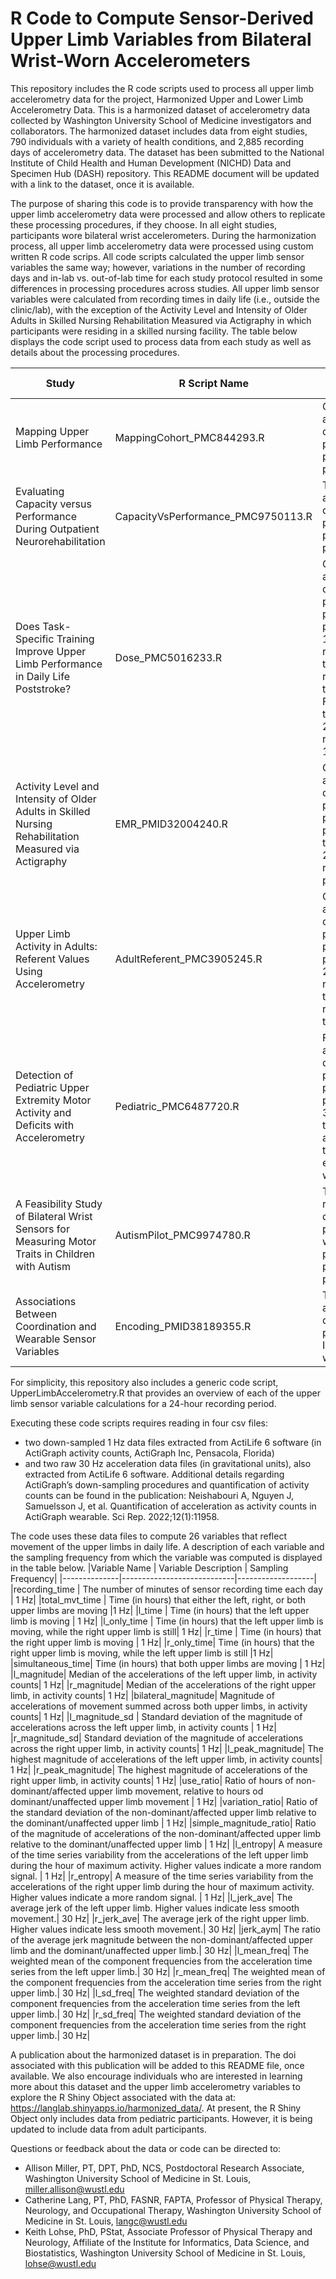 # R Code to Compute Sensor-Derived Upper Limb Variables from Bilateral Wrist-Worn Accelerometers

This repository includes the R code scripts used to process all upper limb accelerometry data for the project, Harmonized Upper and Lower Limb Accelerometry Data. This is a harmonized dataset of accelerometry data collected by Washington University School of Medicine investigators and collaborators. The harmonized dataset includes data from eight studies, 790 individuals with a variety of health conditions, and 2,885 recording days of accelerometry data. The dataset has been submitted to the National Institute of Child Health and Human Development (NICHD) Data and Specimen Hub (DASH) repository.  This README document will be updated with a link to the dataset, once it is available.

The purpose of sharing this code is to provide transparency with how the upper limb accelerometry data were processed and allow others to replicate these processing procedures, if they choose. In all eight studies, participants wore bilateral wrist accelerometers. During the harmonization process, all upper limb accelerometry data were processed using custom written R code scrips. All code scripts calculated the upper limb sensor variables the same way; however, variations in the number of recording days and in-lab vs. out-of-lab time for each study protocol resulted in some differences in processing procedures across studies. All upper limb sensor variables were calculated from recording times in daily life (i.e., outside the clinic/lab), with the exception of the Activity Level and Intensity of Older Adults in Skilled Nursing Rehabilitation Measured via Actigraphy in which participants were residing in a skilled nursing facility. The table below displays the code script used to process data from each study as well as details about the processing procedures.

|Study	| R Script Name |	Processing Procedures|
|-------|---------------|------------------------|
|Mapping Upper Limb Performance | MappingCohort_PMC844293.R|	One day of accelerometry data processed, per study protocol.|
|Evaluating Capacity versus Performance During Outpatient Neurorehabilitation |	CapacityVsPerformance_PMC9750113.R	| Three days of accelerometry data processed, per study protocol.|
|Does Task-Specific Training Improve Upper Limb Performance in Daily Life Poststroke?|	Dose_PMC5016233.R|	One day of accelerometry data processed, per study protocol. First 1.5 hours of recording time were removed due to in-lab time. Files were trimmed if > 24 hours after removing first 1.5 hours.|
|Activity Level and Intensity of Older Adults in Skilled Nursing Rehabilitation Measured via Actigraphy|	EMR_PMID32004240.R|	One day of accelerometry data processed, per study protocol. File trimmed if > 24 hour recording period.|
|Upper Limb Activity in Adults: Referent Values Using Accelerometry	|AdultReferent_PMC3905245.R|	One day of accelerometry data processed, per study protocol. First 2 hours of recording time were removed due to in-lab time.|
|Detection of Pediatric Upper Extremity Motor Activity and Deficits with Accelerometry|	Pediatric_PMC6487720.R	|Four days of accelerometry data were processed, per study protocol. The 30 minutes at the beginning and end of the file for each day were trimmed.|
|A Feasibility Study of Bilateral Wrist Sensors for Measuring Motor Traits in Children with Autism|	AutismPilot_PMC9974780.R	|Two, 12-hour recording days per participant were processed, per the study protocol.|
|Associations Between Coordination and Wearable Sensor Variables	|Encoding_PMID38189355.R|	Two days of accelerometry data were processed. In-lab time was removed.|

For simplicity, this repository also includes a generic code script, UpperLimbAccelerometry.R that provides an overview of each of the upper limb sensor variable calculations for a 24-hour recording period.

Executing these code scripts requires reading in four csv files: 
- two down-sampled 1 Hz data files extracted from ActiLife 6 software (in ActiGraph activity counts, ActiGraph Inc, Pensacola, Florida) 
- and two raw 30 Hz acceleration data files (in gravitational units), also extracted from ActiLife 6 software. Additional details regarding ActiGraph’s down-sampling procedures and quantification of activity counts can be found in the publication: Neishabouri A, Nguyen J, Samuelsson J, et al. Quantification of acceleration as activity counts in ActiGraph wearable. Sci Rep. 2022;12(1):11958. 

The code uses these data files to compute 26 variables that reflect movement of the upper limbs in daily life. A description of each variable and the sampling frequency from which the variable was computed is displayed in the table below.
|Variable Name |	Variable Description	| Sampling Frequency|
|--------------|----------------------------|-------------------|
|recording_time |	The number of minutes of sensor recording time each day |	1 Hz|
|total_mvt_time |	Time (in hours) that either the left, right, or both upper limbs are moving	|1 Hz|
|l_time |	Time (in hours) that the left upper limb is moving |	1 Hz|
|l_only_time |	Time (in hours) that the left upper limb is moving, while the right upper limb is still|	1 Hz|
|r_time	| Time (in hours) that the right upper limb is moving	| 1 Hz|
|r_only_time|	Time (in hours) that the right upper limb is moving, while the left upper limb is still |1 Hz|
|simultaneous_time|	Time (in hours) that both upper limbs are moving	| 1 Hz|
|l_magnitude|	Median of the accelerations of the left upper limb, in activity counts|	1 Hz|
|r_magnitude|	Median of the accelerations of the right upper limb, in activity counts|	1 Hz|
|bilateral_magnitude|	Magnitude of accelerations of movement summed across both upper limbs, in activity counts|	1 Hz|
|l_magnitude_sd	| Standard deviation of the magnitude of accelerations across the left upper limb, in activity counts	| 1 Hz|
|r_magnitude_sd|	Standard deviation of the magnitude of accelerations across the right upper limb, in activity counts|	1 Hz|
|l_peak_magnitude|	The highest magnitude of accelerations of the left upper limb, in activity counts|	1 Hz|
|r_peak_magnitude|	The highest magnitude of accelerations of the right upper limb, in activity counts|	1 Hz|
|use_ratio|	Ratio of hours of non-dominant/affected upper limb movement, relative to hours od dominant/unaffected upper limb movement |	1 Hz|
|variation_ratio|	Ratio of the standard deviation of the non-dominant/affected upper limb relative to the dominant/unaffected upper limb |	1 Hz|
|simple_magnitude_ratio|	Ratio of the magnitude of accelerations of the non-dominant/affected upper limb relative to the dominant/unaffected upper limb |	1 Hz|
|l_entropy|	A measure of the time series variability from the accelerations of the left upper limb during the hour of maximum activity. Higher values indicate a more random signal. |	1 Hz|
|r_entropy|	A measure of the time series variability from the accelerations of the right upper limb during the hour of maximum activity. Higher values indicate a more random signal. |	1 Hz|
|l_jerk_ave|	The average jerk of the left upper limb. Higher values indicate less smooth movement.|	30 Hz|
|r_jerk_ave|	The average jerk of the right upper limb. Higher values indicate less smooth movement.|	30 Hz|
|jerk_aym|	The ratio of the average jerk magnitude between the non-dominant/affected upper limb and the dominant/unaffected upper limb.|	30 Hz|
|l_mean_freq|	The weighted mean of the component frequencies from the acceleration time series from the left upper limb.|	30 Hz|
|r_mean_freq|	The weighted mean of the component frequencies from the acceleration time series from the right upper limb.|	30 Hz|
|l_sd_freq|	The weighted standard deviation of the component frequencies from the acceleration time series from the left upper limb.|	30 Hz|
|r_sd_freq|	The weighted standard deviation of the component frequencies from the acceleration time series from the right upper limb.|	30 Hz|

A publication about the harmonized dataset is in preparation. The doi associated with this publication will be added to this README file, once available. We also encourage individuals who are interested in learning more about this dataset and the upper limb accelerometry variables to explore the R Shiny Object associated with the data at: https://langlab.shinyapps.io/harmonized_data/. At present, the R Shiny Object only includes data from pediatric participants. However, it is being updated to include data from adult participants.

Questions or feedback about the data or code can be directed to:
- Allison Miller, PT, DPT, PhD, NCS, Postdoctoral Research Associate, Washington University School of Medicine in St. Louis, miller.allison@wustl.edu
- Catherine Lang, PT, PhD, FASNR, FAPTA, Professor of Physical Therapy, Neurology, and Occupational Therapy, Washington University School of Medicine in St. Louis, langc@wustl.edu
- Keith Lohse, PhD, PStat, Associate Professor of Physical Therapy and Neurology, Affiliate of the Institute for Informatics, Data Science, and Biostatistics, Washington University School of Medicine in St. Louis, lohse@wustl.edu


